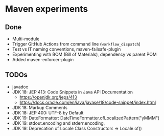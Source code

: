 # Maven experiments

## Done
- Multi-module
- Trigger GitHub Actions from command line (`workflow_dispatch`)
- Test vs IT naming conventions, maven-failsafe-plugin
- Experimenting with BOM (Bill of Materials), dependency vs parent POM
- Added maven-enforcer-plugin

## TODOs
- javadoc
- JDK 18: JEP 413: Code Snippets in Java API Documentation
  - https://openjdk.org/jeps/413
  - https://docs.oracle.com/en/java/javase/18/code-snippet/index.html
- JDK 18: Markup Comments
- JDK 18: JEP 400: UTF-8 by Default
- JDK 19: DateFormatter: DateTimeFormatter.ofLocalizedPattern("yMMM")
- JDK 19: stdout.encoding and stderr.encoding,
- JDK 19: Deprecation of Locale Class Constructors => Locale.of()
